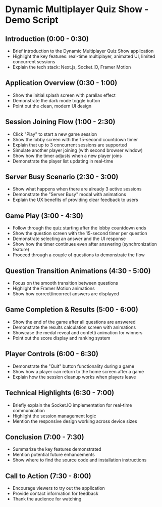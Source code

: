 # Dynamic Multiplayer Quiz Show - Demo Script

## Introduction (0:00 - 0:30)
- Brief introduction to the Dynamic Multiplayer Quiz Show application
- Highlight the key features: real-time multiplayer, animated UI, limited concurrent sessions
- Explain the tech stack: Next.js, Socket.IO, Framer Motion

## Application Overview (0:30 - 1:00)
- Show the initial splash screen with parallax effect
- Demonstrate the dark mode toggle button
- Point out the clean, modern UI design

## Session Joining Flow (1:00 - 2:30)
- Click "Play" to start a new game session
- Show the lobby screen with the 15-second countdown timer
- Explain that up to 3 concurrent sessions are supported
- Simulate another player joining (with second browser window)
- Show how the timer adjusts when a new player joins
- Demonstrate the player list updating in real-time

## Server Busy Scenario (2:30 - 3:00)
- Show what happens when there are already 3 active sessions
- Demonstrate the "Server Busy" modal with animations
- Explain the UX benefits of providing clear feedback to users

## Game Play (3:00 - 4:30)
- Follow through the quiz starting after the lobby countdown ends
- Show the question screen with the 15-second timer per question
- Demonstrate selecting an answer and the UI response
- Show how the timer continues even after answering (synchronization feature)
- Proceed through a couple of questions to demonstrate the flow

## Question Transition Animations (4:30 - 5:00)
- Focus on the smooth transition between questions
- Highlight the Framer Motion animations
- Show how correct/incorrect answers are displayed

## Game Completion & Results (5:00 - 6:00)
- Show the end of the game after all questions are answered
- Demonstrate the results calculation screen with animations
- Showcase the medal reveal and confetti animation for winners
- Point out the score display and ranking system

## Player Controls (6:00 - 6:30)
- Demonstrate the "Quit" button functionality during a game
- Show how a player can return to the home screen after a game
- Explain how the session cleanup works when players leave

## Technical Highlights (6:30 - 7:00)
- Briefly explain the Socket.IO implementation for real-time communication
- Highlight the session management logic
- Mention the responsive design working across device sizes

## Conclusion (7:00 - 7:30)
- Summarize the key features demonstrated
- Mention potential future enhancements
- Show where to find the source code and installation instructions

## Call to Action (7:30 - 8:00)
- Encourage viewers to try out the application
- Provide contact information for feedback
- Thank the audience for watching 